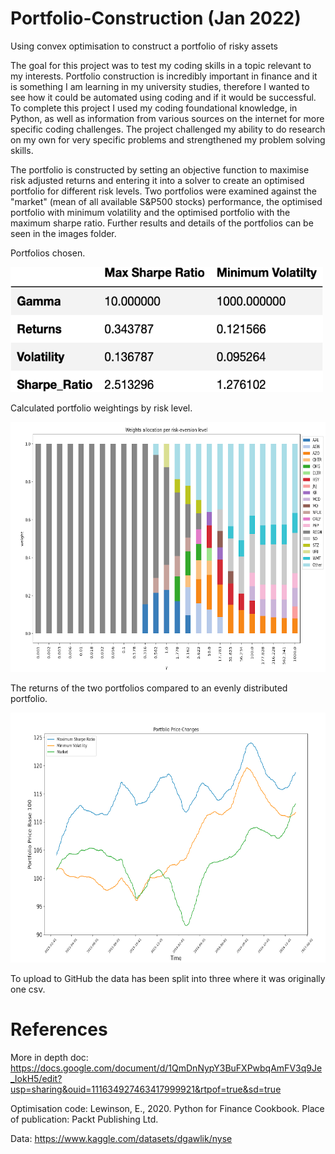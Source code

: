 # Portfolio-Construction (Jan 2022)
Using convex optimisation to construct a portfolio of risky assets

The goal for this project was to test my coding skills in a topic relevant to my interests. Portfolio construction is incredibly important in finance and it is something I am learning in my university studies, therefore I wanted to see how it could be automated using coding and if it would be successful. To complete this project I used my coding foundational knowledge, in Python, as well as information from various sources on the internet for more specific coding challenges. The project challenged my ability to do research on my own for very specific problems and strengthened my problem solving skills.

The portfolio is constructed by setting an objective function to maximise risk adjusted returns and entering it into a solver to create an optimised portfolio for different risk levels. Two portfolios were examined against the "market" (mean of all available S&P500 stocks) performance, the optimised portfolio with minimum volatility and the optimised portfolio with the maximum sharpe ratio. Further results and details of the portfolios can be seen in the images folder.

Portfolios chosen.

<img src="images/sharpe_vol_portfolios.png" alt="alt text" width="500" height="200">

Calculated portfolio weightings by risk level.

<img src="images/weights_bar.png" alt="alt text" width="700" height="400">

The returns of the two portfolios compared to an evenly distributed portfolio.

<img src="images/returns_line.png" alt="alt text" width="700" height="400">

To upload to GitHub the data has been split into three where it was originally one csv.

# References
More in depth doc: https://docs.google.com/document/d/1QmDnNypY3BuFXPwbqAmFV3q9Je_IokH5/edit?usp=sharing&ouid=111634927463417999921&rtpof=true&sd=true

Optimisation code: Lewinson, E., 2020. Python for Finance Cookbook. Place of publication: Packt Publishing Ltd.

Data: https://www.kaggle.com/datasets/dgawlik/nyse
